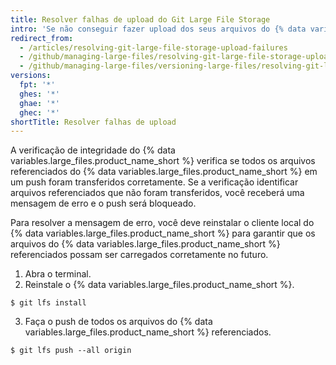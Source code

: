 ```yaml
---
title: Resolver falhas de upload do Git Large File Storage
intro: 'Se não conseguir fazer upload dos seus arquivos do {% data variables.large_files.product_name_short %}, siga as etapas para tentar resolver o erro de upload.'
redirect_from:
  - /articles/resolving-git-large-file-storage-upload-failures
  - /github/managing-large-files/resolving-git-large-file-storage-upload-failures
  - /github/managing-large-files/versioning-large-files/resolving-git-large-file-storage-upload-failures
versions:
  fpt: '*'
  ghes: '*'
  ghae: '*'
  ghec: '*'
shortTitle: Resolver falhas de upload
---
```


A verificação de integridade do {% data variables.large_files.product_name_short %} verifica se todos os arquivos referenciados do {% data variables.large_files.product_name_short %} em um push foram transferidos corretamente. Se a verificação identificar arquivos referenciados que não foram transferidos, você receberá uma mensagem de erro e o push será bloqueado.

Para resolver a mensagem de erro, você deve reinstalar o cliente local do {% data variables.large_files.product_name_short %} para garantir que os arquivos do {% data variables.large_files.product_name_short %} referenciados possam ser carregados corretamente no futuro.

1. Abra o terminal.
2. Reinstale o {% data variables.large_files.product_name_short %}.
  ```shell
  $ git lfs install
  ```
3. Faça o push de todos os arquivos do {% data variables.large_files.product_name_short %} referenciados.
  ```shell
  $ git lfs push --all origin
  ```

